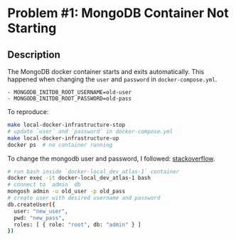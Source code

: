 # Problem #1: MongoDB Container Not Starting
## Description
The MongoDB docker container starts and exits automatically. This happened when changing the `user` and `password` in `docker-compose.yml`.
```
- MONGODB_INITDB_ROOT_USERNAME=old-user
- MONGODB_INITDB_ROOT_PASSWORD=old-pass
```

To reproduce:
```bash
make local-docker-infrastructure-stop
# update `user` and `password` in docker-compose.yml
make local-docker-infrastructure-up
docker ps  # no container running
```

To change the mongodb user and password, I followed: [stackoverflow](https://stackoverflow.com/questions/76201574/how-to-change-mongodb-password-in-docker-compose). 

```bash
# run bash inside `docker-local_dev_atlas-1` container
docker exec -it docker-local_dev_atlas-1 bash
# connect to `admin` db
mongosh admin -u old_user -p old_pass
# create user with desired username and password
db.createUser({
  user: "new_user",
  pwd: "new_pass",
  roles: [ { role: "root", db: "admin" } ]
})
```
